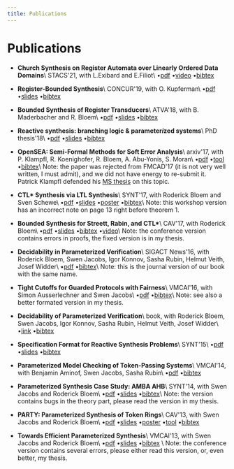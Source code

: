 ```yaml
---
title: Publications
---
```


# Publications

- __Church Synthesis on Register Automata over Linearly Ordered Data Domains__\\
  STACS'21, with L.Exibard and E.Filiot\\
  &#8226;[pdf](https://arxiv.org/pdf/2004.12141)
  &#8226;[video](https://www.youtube.com/watch?v=oJvEm1wPiWA)
  &#8226;[bibtex](bibtex/stacs21.bib)

- __Register-Bounded Synthesis__\\
  CONCUR'19, with O. Kupferman\\
  &#8226;[pdf](https://www.cs.huji.ac.il/~ornak/publications/concur19.pdf)
  &#8226;[slides](slides/concur2019-presentation.pdf)
  &#8226;[bibtex](bibtex/concur19.bib)

- __Bounded Synthesis of Register Transducers__\\
  ATVA'18, with B. Maderbacher and R. Bloem\\
  &#8226;[pdf](https://arxiv.org/pdf/1809.05017.pdf)
  &#8226;[slides](slides/bounded_synthesis_of_register_transducers.pdf)
  &#8226;[bibtex](bibtex/bounded_synthesis_of_register_transducers.bib)


- __Reactive synthesis: branching logic & parameter*i*zed systems__\\
  PhD thesis'18\\
  &#8226;[pdf](https://github.com/5nizza/phd-thesis/raw/master/thesis/main.pdf)
  &#8226;[slides](slides/phd_thesis.pptx)
  &#8226;[bibtex](bibtex/phd_thesis.bib)

- __OpenSEA: Semi-Formal Methods for Soft Error Analysis__\\
  arxiv'17, with P. Klampfl, R. Koenighofer, R. Bloem, A. Abu-Yonis, S. Moran\\
  &#8226;[pdf](https://arxiv.org/pdf/1712.04291.pdf)
  &#8226;[tool](https://extgit.iaik.tugraz.at/scos/soft-error-analysis/)
  &#8226;[bibtex](bibtex/open_sea.bib)\\
  Note: the paper was rejected from FMCAD'17 (it is not very well written, I must admit),
  and we did not have energy to re-submit it.
  Patrick Klampfl defended his [MS thesis](https://extgit.iaik.tugraz.at/scos/soft-error-analysis/blob/master/doc/thesis/2016-12-13_SEA.pdf) on this topic.

- __CTL* Synthesis via LTL Synthesis__\\
  SYNT'17, with Roderick Bloem and Sven Schewe\\
  &#8226;[pdf](https://arxiv.org/pdf/1711.10636.pdf)
  &#8226;[slides](slides/ctl_via_ltl.pdf)
  &#8226;[poster](posters/ctl_via_ltl_poster.pdf)
  &#8226;[bibtex](bibtex/ctl_via_ltl.bib)\\
  Note: this workshop version has an incorrect note on page 13 right before theorem 1.

- __Bounded Synthesis for Streett, Rabin, and CTL*__\\
  CAV'17, with Roderick Bloem\\
  &#8226;[pdf](pdf/bounded_ctlstar.pdf)
  &#8226;[slides](slides/bounded_ctlstar.pptx)
  &#8226;[bibtex](bibtex/bounded_ctlstar.bib)
  &#8226;[video](https://www.youtube.com/watch?v=YIqHkWuii-M)\\
  Note: the conference version contains errors in proofs, the fixed version is in my thesis.

- __Decidability in Parameterized Verification__\\
  SIGACT News'16, with Roderick Bloem, Swen Jacobs, Igor Konnov, Sasha Rubin, Helmut Veith, Josef Widder\\
  &#8226;[pdf](https://www.react.uni-saarland.de/publications/BJKKRVW16.pdf)
  &#8226;[bibtex](bibtex/pmcp_decidability_journal.bib)\\
  Note: this is the journal version of our book with the same name.

- __Tight Cutoffs for Guarded Protocols with Fairness__\\
  VMCAI'16, with Simon Ausserlechner and Swen Jacobs\\
  &#8226;[pdf](https://arxiv.org/pdf/1505.03273.pdf)
  &#8226;[bibtex](bibtex/guarded.bib)\\
  Note: see also a better formated version in my thesis.

- __Decidability of Parameterized Verification__\\
  book, with Roderick Bloem, Swen Jacobs, Igor Konnov, Sasha Rubin, Helmut Veith, Josef Widder\\
  &#8226;[link](https://www.morganclaypool.com/doi/abs/10.2200/S00658ED1V01Y201508DCT013)
  &#8226;[bibtex](bibtex/decidability_pmcp.bib)

- __Specification Format for Reactive Synthesis Problems__\\
  SYNT'15\\
  &#8226;[pdf](https://arxiv.org/pdf/1602.01175.pdf)
  &#8226;[slides](slides/spec_format.pptx)
  &#8226;[bibtex](bibtex/spec_format.bib)

- __Parameterized Model Checking of Token-Passing Systems__\\
  VMCAI'14, with Benjamin Aminof, Swen Jacobs, Sasha Rubin\\
  &#8226;[pdf](https://arxiv.org/pdf/1311.4425.pdf)
  &#8226;[bibtex](bibtex/pmcp_token_passing.bib)

- __Parameterized Synthesis Case Study: AMBA AHB__\\
  SYNT'14, with Swen Jacobs and Roderick Bloem\\
  &#8226;[pdf](https://arxiv.org/pdf/1406.7608.pdf)
  &#8226;[slides](slides/par_amba.pptx)
  &#8226;[bibtex](bibtex/par_amba.bib)\\
  Note: the version contains bugs in the theory part,
  please read the version in my thesis.

- __PARTY: Parameterized Synthesis of Token Rings__\\
  CAV'13, with Swen Jacobs and Roderick Bloem\\
  &#8226;[pdf](pdf/PARTY.pdf)
  &#8226;[slides](slides/PARTY.pptx)
  &#8226;[poster](posters/PARTY_poster.pdf)
  &#8226;[tool](https://github.com/5nizza/party)
  &#8226;[bibtex](bibtex/PARTY.bib)

- __Towards Efficient Parameterized Synthesis__\\
  VMCAI'13, with Swen Jacobs and Roderick Bloem\\
  &#8226;[pdf](pdf/Towards_Efficient_Parameterized_Synthesis.pdf)
  &#8226;[slides](slides/Towards_Efficient_Parameterized_Synthesis.pptx)
  &#8226;[bibtex](bibtex/Towards_Efficient_Parameterized_Synthesis.bib)
  \\
  Note: the conference version contains several errors, please either read this version,
  or, even better, my thesis.

